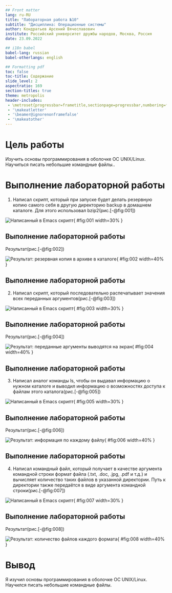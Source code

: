 ```yaml
---
## Front matter
lang: ru-RU
title: "Лабораторная работа №10"
subtitle: "Дисциплина: Операционные системы"
author: Кондратьев Арсений Вячеславович
institute: Российский университет дружбы народов, Москва, Россия
date: 23.09.2022

## i18n babel
babel-lang: russian
babel-otherlangs: english

## Formatting pdf
toc: false
toc-title: Содержание
slide_level: 2
aspectratio: 169
section-titles: true
theme: metropolis
header-includes:
 - \metroset{progressbar=frametitle,sectionpage=progressbar,numbering=fraction}
 - '\makeatletter'
 - '\beamer@ignorenonframefalse'
 - '\makeatother'
---
```



# Цель работы

Изучить основы программирования в оболочке ОС UNIX/Linux. Научиться писать
небольшие командные файлы..

# Выполнение лабораторной работы

1.	Написал скрипт, который при запуске будет делать резервную копию самого себя в другую директорию backup в домашнем каталоге. Для этого использовал bzip2(рис.[-@fig:001])

 ![Написанный в Emacs скрипт](image/1.png){ #fig:001 width=30% }
 
## Выполнение лабораторной работы
 
 Результат(рис.[-@fig:002])
 
 ![Результат: резервная копия в архиве в каталоге](image/2.png){ #fig:002 width=40% }
 
## Выполнение лабораторной работы

 2. Написал скрипт, который последовательно распечатывает значения всех переданных аргументов(рис.[-@fig:003])

 ![Написанный в Emacs скрипт](image/3.png){ #fig:003 width=30% }
 
## Выполнение лабораторной работы
 
 Результат(рис.[-@fig:004])
 
 ![Результат: переданные аргументы выводятся на экран](image/4.png){ #fig:004 width=40% }
 
## Выполнение лабораторной работы

3. Написал аналог команды ls, чтобы он выдавал информацию о нужном каталоге
и выводил информацию о возможностях доступа к файлам этого каталога(рис.[-@fig:005])

![Написанный в Emacs скрипт](image/5.png){ #fig:005 width=30% }

## Выполнение лабораторной работы

Результат(рис.[-@fig:006])

![Результат: информация по каждому файлу](image/6.png){ #fig:006 width=40% }
 
## Выполнение лабораторной работы

4. Написал командный файл, который получает в качестве аргумента командной строки
формат файла (.txt, .doc, .jpg, .pdf и т.д.) и вычисляет количество таких файлов
в указанной директории. Путь к директории также передаётся в виде аргумента командной строки(рис.[-@fig:007])

![Написанный в Emacs скрипт](image/7.png){ #fig:007 width=30% }
 
## Выполнение лабораторной работы

Результат(рис.[-@fig:008])

![Результат: количество файлов каждого формата](image/8.png){ #fig:008 width=40% }

# Вывод

Я изучил основы программирования в оболочке ОС UNIX/Linux. Научился писать
небольшие командные файлы.


